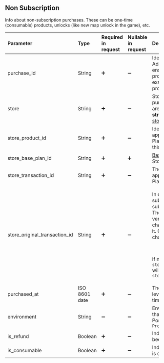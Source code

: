 <!---NonSubscription.md--->

## Non Subscription

Info about non-subscription purchases. These can be one-time (consumable) products, unlocks (like new map unlock in the game), etc.

| Parameter                     | Type          | Required in request | Nullable in request | Description                                                  |
| :---------------------------- | :------------ | :------------------ | :------------------ | :----------------------------------------------------------- |
| purchase_id                   | String        | :heavy_plus_sign:   | :heavy_minus_sign:  | Identifier of the purchase in Adapty. You can use it to ensure that you’ve already processed this purchase, for example tracking one-time products |
| store                         | String        | :heavy_plus_sign:   | :heavy_minus_sign:  | Store where the product was purchased. Possible values are: **app_store**, **play_store**, **stripe**, name of your [custom store](initial-custom) |
| store_product_id              | String        | :heavy_plus_sign:   | :heavy_minus_sign:  | Identifier of the product in the app store (App Store/Google Play/Stripe, etc.) that unlocked this access level |
| store_base_plan_id            | String        | :heavy_plus_sign:   | :heavy_plus_sign:   | [Base plan ID](https://support.google.com/googleplay/android-developer/answer/12154973) in the Google Play Store or [price ID](https://docs.stripe.com/products-prices/how-products-and-prices-work#what-is-a-price) in Stripe. |
| store_transaction_id          | String        | :heavy_plus_sign:   | :heavy_minus_sign:  | The ID of the transaction in the app store (App Store/Google Play/Stripe, etc.) |
| store_original_transaction_id | String        | :heavy_plus_sign:   | :heavy_minus_sign:  | <p>In case of prolonged subscriptions, a chain of subscriptions is generated. The original transaction i the very first transaction in this chain and the chain is linked by it. Other transactions in the chain are prolongations.</p><br /><p>If no prolongation, `store_original_transaction_id` will coincide with `store_transaction_id`</p> |
| purchased_at                  | ISO 8601 date | :heavy_plus_sign:   | :heavy_minus_sign:  | The datetime when the access level was purchased the latest time |
| environment                   | String        | :heavy_minus_sign:  | :heavy_minus_sign:  | Environment of the transaction that provided the access level. Possible values: `Sandbox`, `Production` |
| is_refund                     | Boolean       | :heavy_plus_sign:   | :heavy_minus_sign:  | Indicates if the product has been refunded                   |
| is_consumable                 | Boolean       | :heavy_plus_sign:   | :heavy_minus_sign:  | Indicates whether the product is consumable                  |